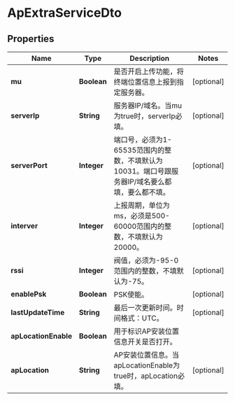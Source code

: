 
# ApExtraServiceDto

## Properties
Name | Type | Description | Notes
------------ | ------------- | ------------- | -------------
**mu** | **Boolean** | 是否开启上传功能，将终端位置信息上报到指定服务器。 |  [optional]
**serverIp** | **String** | 服务器IP/域名。当mu为true时，serverIp必填。 |  [optional]
**serverPort** | **Integer** | 端口号，必须为1-65535范围内的整数，不填默认为10031。端口号跟服务器IP/域名要么都填，要么都不填。 |  [optional]
**interver** | **Integer** | 上报周期，单位为ms，必须是500-60000范围内的整数，不填默认为20000。 |  [optional]
**rssi** | **Integer** | 阀值，必须为-95-0范围内的整数，不填默认为-75。 |  [optional]
**enablePsk** | **Boolean** | PSK使能。 |  [optional]
**lastUpdateTime** | **String** | 最后一次更新时间。时间格式：UTC。 |  [optional]
**apLocationEnable** | **Boolean** | 用于标识AP安装位置信息开关是否打开。 | 
**apLocation** | **String** | AP安装位置信息。当apLocationEnable为true时，apLocation必填。 |  [optional]



